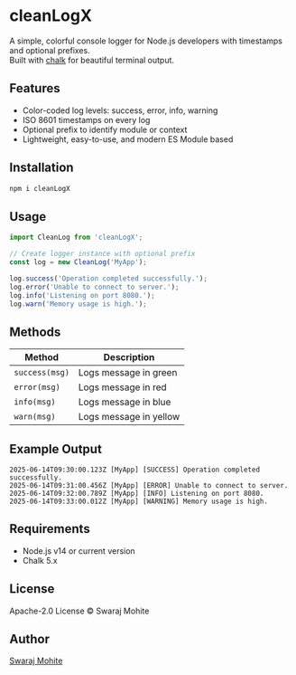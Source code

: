 # cleanLogX

A simple, colorful console logger for Node.js developers with timestamps and optional prefixes.  
Built with [chalk](https://github.com/chalk/chalk) for beautiful terminal output.

## Features

- Color-coded log levels: success, error, info, warning  
- ISO 8601 timestamps on every log  
- Optional prefix to identify module or context  
- Lightweight, easy-to-use, and modern ES Module based  

## Installation

```bash
npm i cleanLogX
````

## Usage

```js
import CleanLog from 'cleanLogX';

// Create logger instance with optional prefix
const log = new CleanLog('MyApp');

log.success('Operation completed successfully.');
log.error('Unable to connect to server.');
log.info('Listening on port 8080.');
log.warn('Memory usage is high.');
```

## Methods

| Method         | Description            |
| -------------- | ---------------------- |
| `success(msg)` | Logs message in green  |
| `error(msg)`   | Logs message in red    |
| `info(msg)`    | Logs message in blue   |
| `warn(msg)`    | Logs message in yellow |

## Example Output

```
2025-06-14T09:30:00.123Z [MyApp] [SUCCESS] Operation completed successfully.
2025-06-14T09:31:00.456Z [MyApp] [ERROR] Unable to connect to server.
2025-06-14T09:32:00.789Z [MyApp] [INFO] Listening on port 8080.
2025-06-14T09:33:00.012Z [MyApp] [WARNING] Memory usage is high.
```

## Requirements

* Node.js v14 or current version
* Chalk 5.x

## License

Apache-2.0 License © Swaraj Mohite

## Author

[Swaraj Mohite](https://github.com/SwarajMohite)
